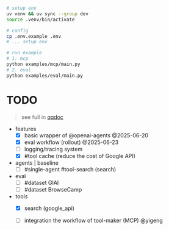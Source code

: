

```sh
# setup env
uv venv && uv sync --group dev
source .venv/bin/activate

# config
cp .env.example .env
# ... setup env

# run example
# 1. mcp
python examples/mcp/main.py
# 2. eval
python examples/eval/main.py
```

# TODO
> see full in [qqdoc](https://doc.weixin.qq.com/smartsheet/s3_AcMATAZtAPIuFWU7og0T16lnjNLwZ?scode=AJEAIQdfAAojkV21HAAcMATAZtAPI&tab=q979lj&viewId=vukaF8)

- features
    - [x] basic wrapper of @openai-agents @2025-06-20
    - [x] eval workflow (rollout) @2025-06-23
    - [ ] logging/tracing system
    - [x] #tool cache (reduce the cost of Google API)
- agents | baseline
    - [ ] #single-agent #tool-search (search)
- eval
    - [ ] #dataset GIAI
    - [ ] #dataset BrowseCamp
- tools
    - [x] search (google_api)
    - [ ] integration the workflow of tool-maker (MCP) @yigeng

